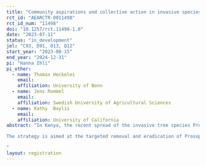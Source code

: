 ```yaml
---
title: "Community aspirations and collective action in invasive species management: Evidence from an RCT in Kenya"
rct_id: "AEARCTR-0011498"
rct_id_num: "11498"
doi: "10.1257/rct.11498-1.0"
date: "2023-07-11"
status: "in_development"
jel: "C93, D91, O13, Q12"
start_year: "2023-08-15"
end_year: "2024-12-31"
pi: "Hanna Ihli"
pi_other:
  - name: Thomas Heckelei
    email: 
    affiliation: University of Bonn
  - name: Jens Rommel
    email: 
    affiliation: Swedish University of Agricultural Sciences
  - name: Kathy  Baylis
    email: 
    affiliation: University of California
abstract: "In Kenya, the recent spread of the invasive tree species Prosopis spp. (hereafter referred to as Prosopis) has caused severe adverse impacts, including loss of biodiversity, encroachment of agricultural and pasture lands, depletion of ground and surface water, and significant economic damage. Some uncoordinated attempts have been made to contain the Prosopis invasion, but so far with little success. In 2020, the Kenyan government has decided to develop a National Prosopis Strategy that will provide a well-coordinated, multi-agency approach to control the highly invasive tree Prosopis. 
The strategy is aimed at the targeted removal and eradication of Prosopis and replacement with various perennial grasses and trees. Current plans to achieve this goal aim to establish and mobilize different community and village level structures for prevention, early detection, and intervention. Our study experimentally investigates the effects of a video-based intervention with role models for collective action on community aspirations and cooperation in the management of Prosopis. The specific objectives of this study hence are (i) to measure community aspirations using six aspiration dimensions, (ii) to assess individual monetary contributions to the real public good of Prosopis management using a real public goods game, (iii) to investigate whether examples of successful collective action (i.e., a video-based intervention) can influence community aspirations and levels of cooperation, and (iv)	to examine whether gender affects levels of cooperation in collective action.
"
layout: registration
---
```


